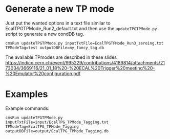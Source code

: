 # Generate a new TP mode

Just put the wanted options in a text file similar to EcalTPGTPMode_Run2_default.txt and then use the `updateTPGTPMode.py` script to generate a new condDB tag.  

	cmsRun updateTPGTPMode.py inputTxtFile=EcalTPGTPMode_Run3_zeroing.txt TPModeTag=test outputDBFile=my_fancy_tag.db
  
The available TPmodes are described in these slides https://indico.cern.ch/event/995229/contributions/4189814/attachments/2173034/3669116/21_01_18%20-%20ECAL%20Trigger%20meeting%20-%20Emulator%20configuration.pdf

# Examples 

Example commands:

```
cmsRun updateTPGTPMode.py inputTxtFile=input/EcalTPG_TPMode_Tagging.txt TPModeTag=EcalTPG_TPMode_Tagging outputDBFile=output/EcalTPG_TPMode_Tagging.db
```
